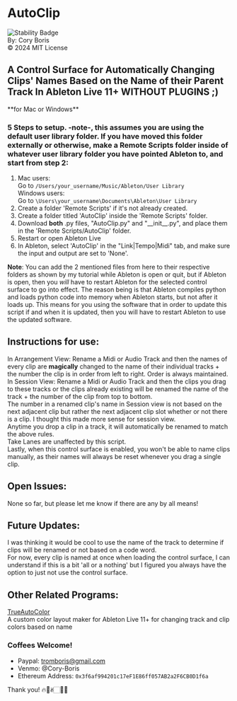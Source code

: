 # AutoClip

![Stability Badge](https://img.shields.io/badge/-stable-blue)  
By: Cory Boris  
© 2024 MIT License
## A Control Surface for Automatically Changing Clips' Names Based on the Name of their Parent Track In Ableton Live 11+ WITHOUT PLUGINS ;)

\*\*for Mac or Windows\*\*

### 5 Steps to setup. -note-, this assumes you are using the default user library folder. If you have moved this folder externally or otherwise, make a Remote Scripts folder inside of whatever user library folder you have pointed Ableton to, and start from step 2:
1. Mac users:  
   Go to `/Users/your_username/Music/Ableton/User Library`  
   Windows users:  
   Go to `\Users\your_username\Documents\Ableton\User Library`
2. Create a folder 'Remote Scripts' if it's not already created.
3. Create a folder titled 'AutoClip' inside the 'Remote Scripts' folder.
4. Download **both** .py files, "AutoClip.py" and "\_\_init\_\_.py", and place them in the 'Remote Scripts/AutoClip' folder.
5. Restart or open Ableton Live
6. In Ableton, select 'AutoClip' in the "Link|Tempo|Midi" tab, and make sure the input and output are set to 'None'.

**Note**: You can add the 2 mentioned files from here to their respective folders as shown by my tutorial while Ableton is open or quit, but if Ableton is open, then you *will* have to restart Ableton for the selected control surface to go into effect. The reason being is that Ableton compiles python and loads python code into memory when Ableton starts, but not after it loads up. This means for you using the software that in order to update this script if and when it is updated, then you will have to restart Ableton to use the updated software.

## Instructions for use:
In Arrangement View: Rename a Midi or Audio Track and then the names of every clip are **magically** changed to the name of their individual tracks + the number the clip is in order from left to right. Order is always maintained.  
In Session View: Rename a Midi or Audio Track and then the clips you drag to these tracks or the clips already existing will be renamed the name of the track + the number of the clip from top to bottom.  
The number in a renamed clip's name in Session view is not based on the next adjacent clip but rather the next adjacent clip slot whether or not there is a clip. I thought this made more sense for session view.  
Anytime you drop a clip in a track, it will automatically be renamed to match the above rules.  
Take Lanes are unaffected by this script.  
Lastly, when this control surface is enabled, you won't be able to name clips manually, as their names will always be reset whenever you drag a single clip.

## Open Issues:
None so far, but please let me know if there are any by all means!

## Future Updates:
I was thinking it would be cool to use the name of the track to determine if clips will be renamed or not based on a code word.  
For now, every clip is named at once when loading the control surface, I can understand if this is a bit 'all or a nothing' but I figured you always have the option to just not use the control surface.  

## Other Related Programs:
<a href="https://coryboris.gumroad.com/l/TrueAutoColor">TrueAutoColor</a>  
A custom color layout maker for Ableton Live 11+ for changing track and clip colors based on name

### Coffees Welcome!
- Paypal: tromboris@gmail.com
- Venmo: @Cory-Boris
- Ethereum Address: `0x3f6af994201c17eF1E86ff057AB2a2F6CB0D1f6a`

Thank you! 🔥🥰✌🏻🙏🏻

